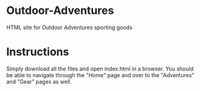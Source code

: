 # Outdoor-Adventures
HTML site for Outdoor Adventures sporting goods

# Instructions
Simply download all the files and open index.html in a browser. You should be able to navigate through the "Home" page and over to the "Adventures" and "Gear" pages as well.
